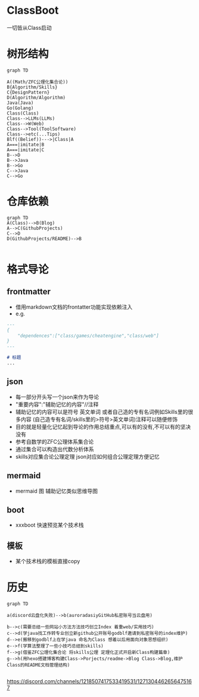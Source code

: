 # ClassBoot
一切皆从Class启动

# 树形结构

```mermaid
graph TD

A((Math/ZFC公理化集合论))
B{Algorithm/Skills}
C{DesignPattern}
D(Algorithm/Algorithm)
Java(Java)
Go(Golang)
Class(Class)
Class-->LLMs(LLMs)
Class-->W(Web)
Class-->Tool(ToolSoftware)
Class-->etc(...Tips)
Blf((Belief))--->|Class|A
A===|imitate|B
A===|imitate|C
B-->D
B-->Java
B-->Go
C-->Java
C-->Go
```

# 仓库依赖
```mermaid
graph TD
A(Class)-->B(Blog)
A-->C(GithubProjects)
C-->D
D(GithubProjects/README)-->B


```

# 格式导论

## frontmatter
- 借用markdown文档的frontatter功能实现依赖注入
- e.g.
```md 
---
{
    "dependences":["class/games/cheatengine","class/web"]
}
---

# 标题
...

```


## json
- 每一部分开头写一个json来作为导论
- "重要内容":"辅助记忆的内容"//注释
- 辅助记忆的内容可以是符号 英文单词 或者自己造的专有名词例如Skills里的很多内容
(自己造专有名词/skills里的>符号>英文单词)注释可以随便修饰
- 目的就是轻量化记忆起到导论的作用总结重点,可以有的没有,不可以有的坚决没有
- 参考自数学的ZFC公理体系集合论
- 通过集合可以构造出代数分析体系
- skills对应集合论公理定理 json对应如何组合公理定理方便记忆
## mermaid
- mermaid 图 辅助记忆类似思维导图
## boot
- xxxboot
快速预览某个技术栈
## 模板
- 某个技术栈的模板直接copy

# 历史
```mermaid
graph TD

a(discord云盘化失败)-->b(auroradasiyGitHub私密账号当云盘用)

b-->c(需要总结一些网站小方法方法技巧创立Index 着重web/实用技巧)
c-->d(学java找工作转专业创立新github公开账号godblf邀请到私密账号的index维护)
d-->e(搬移到godblf上在学java 命名为Class 想着以后用面向对象思想组织)
e-->f(学算法整理了一些小技巧总结到skills)
f-->g(借鉴ZFC公理化集合论 将skills公理 定理化正式开启新Class构建篇章)
g-->h(用hexo搭建博客构建Class->Porjects/readme->Blog Class->Blog,维护Class的README文档管理结构)


```

https://discord.com/channels/1218507417533419531/1271304462656475167